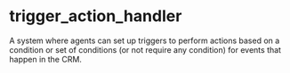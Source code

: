 # trigger_action_handler
A system where agents can set up triggers to perform actions based on a condition or set of conditions (or not require any condition) for events that happen in the CRM.
